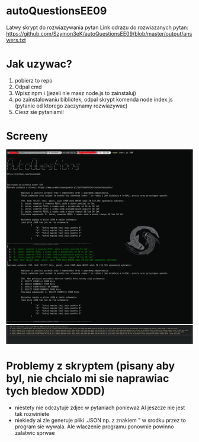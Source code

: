 # autoQuestionsEE09
Latwy skrypt do rozwiazywania pytan
Link odrazu do rozwiazanych pytan: https://github.com/Szymon3eK/autoQuestionsEE09/blob/master/output/answers.txt
# Jak uzywac?
1. pobierz to repo
2. Odpal cmd
3. Wpisz npm i (jezeli nie masz node.js to zainstaluj)
4. po zainstalowaniu bibliotek, odpal skrypt komenda node index.js (pytanie od ktorego zaczynamy rozwiazywac)
5. Ciesz sie pytaniami!

# Screeny
<img src = "./screenshots/1.png">
<img src = "./screenshots/2.png">

# Problemy z skryptem (pisany aby byl, nie chcialo mi sie naprawiac tych bledow XDDD)
  - niestety nie odczytuje zdjec w pytaniach poniewaz AI jeszcze nie jest tak rozwiniete
  - niekiedy ai zle generuje pliki .JSON np. z znakiem " w srodku przez to program sie wywala. Ale wlaczenie programu ponownie powinno zalatwic sprwae
